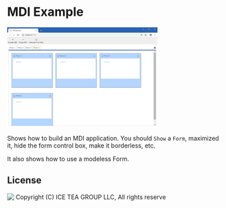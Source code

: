 MDI Example
====

<img src="../Support/Images/MDIExample.png" width="350" height="233">

Shows how to build an MDI application. You should `Show` a `Form`, maximized it, hide the form control box, make it borderless, etc.

It also shows how to use a modeless Form.

License
-------
<img src="http://iceteagroup.com/wp-content/uploads/2017/01/Square-64x64-trasp.png" height="20" align="top"> Copyright (C) ICE TEA GROUP LLC, All rights reserve
